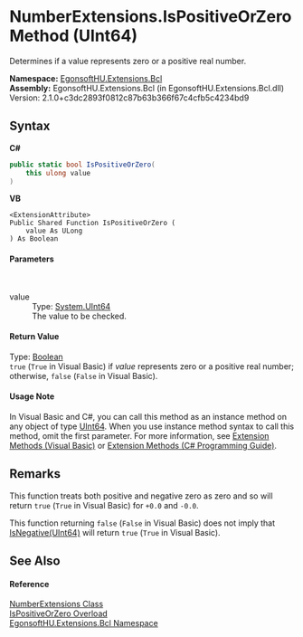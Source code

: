 # NumberExtensions.IsPositiveOrZero Method (UInt64)
 

Determines if a value represents zero or a positive real number.

**Namespace:**&nbsp;<a href="N_EgonsoftHU_Extensions_Bcl.md">EgonsoftHU.Extensions.Bcl</a><br />**Assembly:**&nbsp;EgonsoftHU.Extensions.Bcl (in EgonsoftHU.Extensions.Bcl.dll) Version: 2.1.0+c3dc2893f0812c87b63b366f67c4cfb5c4234bd9

## Syntax

**C#**<br />
``` C#
public static bool IsPositiveOrZero(
	this ulong value
)
```

**VB**<br />
``` VB
<ExtensionAttribute>
Public Shared Function IsPositiveOrZero ( 
	value As ULong
) As Boolean
```


#### Parameters
&nbsp;<dl><dt>value</dt><dd>Type: <a href="https://learn.microsoft.com/dotnet/api/system.uint64" target="_blank" rel="noopener noreferrer">System.UInt64</a><br />The value to be checked.</dd></dl>

#### Return Value
Type: <a href="https://learn.microsoft.com/dotnet/api/system.boolean" target="_blank" rel="noopener noreferrer">Boolean</a><br />`true` (`True` in Visual Basic) if *value* represents zero or a positive real number; otherwise, `false` (`False` in Visual Basic).

#### Usage Note
In Visual Basic and C#, you can call this method as an instance method on any object of type <a href="https://learn.microsoft.com/dotnet/api/system.uint64" target="_blank" rel="noopener noreferrer">UInt64</a>. When you use instance method syntax to call this method, omit the first parameter. For more information, see <a href="https://docs.microsoft.com/dotnet/visual-basic/programming-guide/language-features/procedures/extension-methods" target="_blank" rel="noopener noreferrer">Extension Methods (Visual Basic)</a> or <a href="https://docs.microsoft.com/dotnet/csharp/programming-guide/classes-and-structs/extension-methods" target="_blank" rel="noopener noreferrer">Extension Methods (C# Programming Guide)</a>.

## Remarks

This function treats both positive and negative zero as zero and so will return `true` (`True` in Visual Basic) for `+0.0` and `-0.0`.

This function returning `false` (`False` in Visual Basic) does not imply that <a href="M_EgonsoftHU_Extensions_Bcl_NumberExtensions_IsNegative_11.md">IsNegative(UInt64)</a> will return `true` (`True` in Visual Basic).


## See Also


#### Reference
<a href="T_EgonsoftHU_Extensions_Bcl_NumberExtensions.md">NumberExtensions Class</a><br /><a href="Overload_EgonsoftHU_Extensions_Bcl_NumberExtensions_IsPositiveOrZero.md">IsPositiveOrZero Overload</a><br /><a href="N_EgonsoftHU_Extensions_Bcl.md">EgonsoftHU.Extensions.Bcl Namespace</a><br />